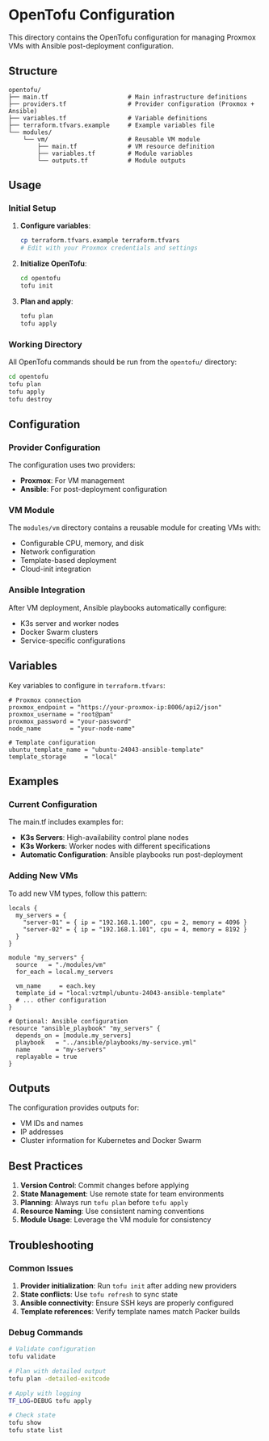 # OpenTofu Configuration

This directory contains the OpenTofu configuration for managing Proxmox VMs with Ansible post-deployment configuration.

## Structure

```
opentofu/
├── main.tf                      # Main infrastructure definitions
├── providers.tf                 # Provider configuration (Proxmox + Ansible)
├── variables.tf                 # Variable definitions
├── terraform.tfvars.example     # Example variables file
└── modules/
    └── vm/                      # Reusable VM module
        ├── main.tf              # VM resource definition
        ├── variables.tf         # Module variables
        └── outputs.tf           # Module outputs
```

## Usage

### Initial Setup

1. **Configure variables**:
   ```bash
   cp terraform.tfvars.example terraform.tfvars
   # Edit with your Proxmox credentials and settings
   ```

2. **Initialize OpenTofu**:
   ```bash
   cd opentofu
   tofu init
   ```

3. **Plan and apply**:
   ```bash
   tofu plan
   tofu apply
   ```

### Working Directory

All OpenTofu commands should be run from the `opentofu/` directory:

```bash
cd opentofu
tofu plan
tofu apply
tofu destroy
```

## Configuration

### Provider Configuration

The configuration uses two providers:
- **Proxmox**: For VM management
- **Ansible**: For post-deployment configuration

### VM Module

The `modules/vm` directory contains a reusable module for creating VMs with:
- Configurable CPU, memory, and disk
- Network configuration
- Template-based deployment
- Cloud-init integration

### Ansible Integration

After VM deployment, Ansible playbooks automatically configure:
- K3s server and worker nodes
- Docker Swarm clusters
- Service-specific configurations

## Variables

Key variables to configure in `terraform.tfvars`:

```hcl
# Proxmox connection
proxmox_endpoint = "https://your-proxmox-ip:8006/api2/json"
proxmox_username = "root@pam"
proxmox_password = "your-password"
node_name        = "your-node-name"

# Template configuration
ubuntu_template_name = "ubuntu-24043-ansible-template"
template_storage     = "local"
```

## Examples

### Current Configuration

The main.tf includes examples for:
- **K3s Servers**: High-availability control plane nodes
- **K3s Workers**: Worker nodes with different specifications
- **Automatic Configuration**: Ansible playbooks run post-deployment

### Adding New VMs

To add new VM types, follow this pattern:

```hcl
locals {
  my_servers = {
    "server-01" = { ip = "192.168.1.100", cpu = 2, memory = 4096 }
    "server-02" = { ip = "192.168.1.101", cpu = 4, memory = 8192 }
  }
}

module "my_servers" {
  source   = "./modules/vm"
  for_each = local.my_servers
  
  vm_name     = each.key
  template_id = "local:vztmpl/ubuntu-24043-ansible-template"
  # ... other configuration
}

# Optional: Ansible configuration
resource "ansible_playbook" "my_servers" {
  depends_on = [module.my_servers]
  playbook   = "../ansible/playbooks/my-service.yml"
  name       = "my-servers"
  replayable = true
}
```

## Outputs

The configuration provides outputs for:
- VM IDs and names
- IP addresses
- Cluster information for Kubernetes and Docker Swarm

## Best Practices

1. **Version Control**: Commit changes before applying
2. **State Management**: Use remote state for team environments
3. **Planning**: Always run `tofu plan` before `tofu apply`
4. **Resource Naming**: Use consistent naming conventions
5. **Module Usage**: Leverage the VM module for consistency

## Troubleshooting

### Common Issues

1. **Provider initialization**: Run `tofu init` after adding new providers
2. **State conflicts**: Use `tofu refresh` to sync state
3. **Ansible connectivity**: Ensure SSH keys are properly configured
4. **Template references**: Verify template names match Packer builds

### Debug Commands

```bash
# Validate configuration
tofu validate

# Plan with detailed output
tofu plan -detailed-exitcode

# Apply with logging
TF_LOG=DEBUG tofu apply

# Check state
tofu show
tofu state list
```
